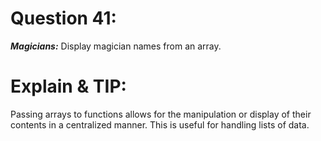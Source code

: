 # Question 41: 
***Magicians:*** Display magician names from an array.

# Explain & TIP:
Passing arrays to functions allows for the manipulation or display of their contents in a centralized manner. This is useful for handling lists of data.
